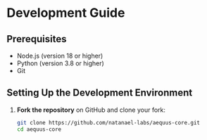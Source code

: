 # Development Guide

## Prerequisites

- Node.js (version 18 or higher)
- Python (version 3.8 or higher)
- Git

## Setting Up the Development Environment

1. **Fork the repository** on GitHub and clone your fork:
   ```bash
   git clone https://github.com/natanael-labs/aequus-core.git
   cd aequus-core
